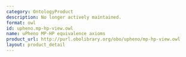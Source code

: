 ```yaml
---
category: OntologyProduct
description: No longer actively maintained.
format: owl
id: upheno.mp-hp-view.owl
name: uPheno MP-HP equivalence axioms
product_url: http://purl.obolibrary.org/obo/upheno/mp-hp-view.owl
layout: product_detail
---
```

